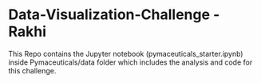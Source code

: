 # Data-Visualization-Challenge - Rakhi

This Repo contains the Jupyter notebook (pymaceuticals_starter.ipynb) inside Pymaceuticals/data folder which includes the analysis and code for this challenge.
